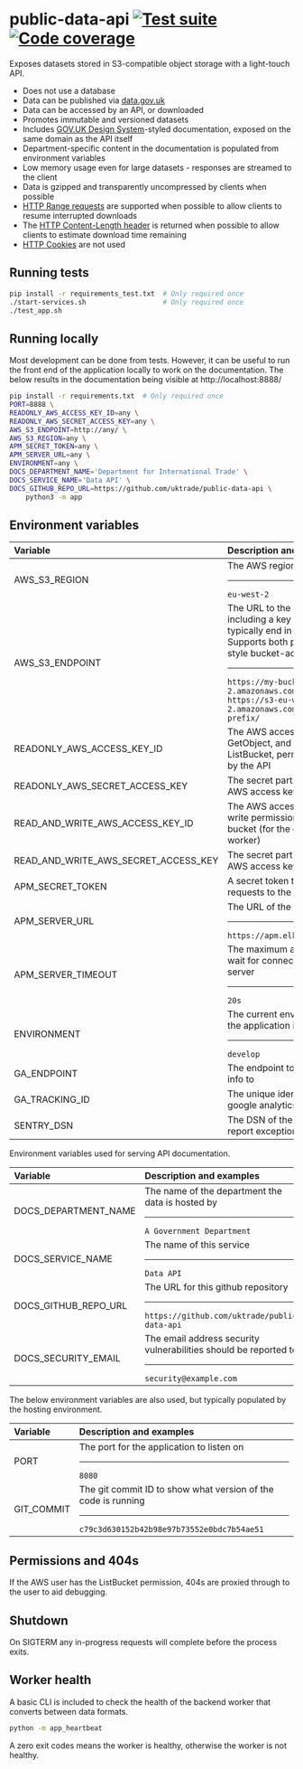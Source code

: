 # public-data-api [![Test suite](https://img.shields.io/github/actions/workflow/status/uktrade/public-data-api/test.yml?label=Test%20suite)](https://github.com/uktrade/public-data-api/actions/workflows/test.yml) [![Code coverage](https://img.shields.io/codecov/c/github/uktrade/public-data-api?label=Code%20coverage)](https://app.codecov.io/gh/uktrade/public-data-api)

Exposes datasets stored in S3-compatible object storage with a light-touch API.

- Does not use a database
- Data can be published via [data.gov.uk](https://data.gov.uk/)
- Data can be accessed by an API, or downloaded
- Promotes immutable and versioned datasets
- Includes [GOV.UK Design System](https://design-system.service.gov.uk/)-styled documentation, exposed on the same domain as the API itself
- Department-specific content in the documentation is populated from environment variables
- Low memory usage even for large datasets - responses are streamed to the client
- Data is gzipped and transparently uncompressed by clients when possible
- [HTTP Range requests](https://developer.mozilla.org/en-US/docs/Web/HTTP/Range_requests) are supported when possible to allow clients to resume interrupted downloads
- The [HTTP Content-Length header](https://developer.mozilla.org/en-US/docs/Web/HTTP/Headers/Content-Length) is returned when possible to allow clients to estimate download time remaining
- [HTTP Cookies](https://developer.mozilla.org/en-US/docs/Web/HTTP/Cookies) are not used


## Running tests

```bash
pip install -r requirements_test.txt  # Only required once
./start-services.sh                   # Only required once
./test_app.sh
```


## Running locally

Most development can be done from tests. However, it can be useful to run the front end of the application locally to work on the documentation. The below results in the documentation being visible at http://localhost:8888/

```bash
pip install -r requirements.txt  # Only required once
PORT=8888 \
READONLY_AWS_ACCESS_KEY_ID=any \
READONLY_AWS_SECRET_ACCESS_KEY=any \
AWS_S3_ENDPOINT=http://any/ \
AWS_S3_REGION=any \
APM_SECRET_TOKEN=any \
APM_SERVER_URL=any \
ENVIRONMENT=any \
DOCS_DEPARTMENT_NAME='Department for International Trade' \
DOCS_SERVICE_NAME='Data API' \
DOCS_GITHUB_REPO_URL=https://github.com/uktrade/public-data-api \
    python3 -m app
```


## Environment variables

| Variable                | Description and examples |
| :--                     | :--                      |
| AWS_S3_REGION         | The AWS region of the S3 bucket<hr>`eu-west-2` |
| AWS_S3_ENDPOINT | The URL to the bucket, optionally including a key prefix, and will typically end in a slash.<br>Supports both path and domain-style bucket-access.<hr>`https://my-bucket.s3-eu-west-2.amazonaws.com/key-prefix/`<br>`https://s3-eu-west-2.amazonaws.com/my-bucket/key-prefix/` |
| READONLY_AWS_ACCESS_KEY_ID     | The AWS access key ID that has GetObject, and optionally ListBucket, permissions - used by the API |
| READONLY_AWS_SECRET_ACCESS_KEY | The secret part of the readonly AWS access key |
| READ_AND_WRITE_AWS_ACCESS_KEY_ID     | The AWS access key ID that has write permissions on the S3 bucket (for the csv-generating worker) |
| READ_AND_WRITE_AWS_SECRET_ACCESS_KEY | The secret part of the read+write AWS access key |
| APM_SECRET_TOKEN      | A secret token to authorize requests to the APM Server. |
| APM_SERVER_URL        | The URL of the APM server<hr>`https://apm.elk.uktrade.digital`|
| APM_SERVER_TIMEOUT    | The maximum amount of time to wait for connections to the APM server<hr>`20s`|
| ENVIRONMENT           | The current environment where the application is running<hr>`develop` |
| GA_ENDPOINT           | The endpoint to send analytics info to |
| GA_TRACKING_ID        | The unique identifier for the google analytics property |
| SENTRY_DSN            | The DSN of the Sentry server to report exceptions to |

Environment variables used for serving API documentation.

| Variable                  | Description and examples |
| :--                       | :--                      |
| DOCS_DEPARTMENT_NAME    | The name of the department the data is hosted by<hr>`A Government Department` |
| DOCS_SERVICE_NAME       | The name of this service<hr>`Data API` |
| DOCS_GITHUB_REPO_URL    | The URL for this github repository<hr>`https://github.com/uktrade/public-data-api` |
| DOCS_SECURITY_EMAIL     | The email address security vulnerabilities should be reported to<hr>`security@example.com`|

The below environment variables are also used, but typically populated by the hosting environment.

| Variable        | Description and examples |
| :--             | :--                      |
| PORT          | The port for the application to listen on<hr>`8080`|
| GIT_COMMIT    | The git commit ID to show what version of the code is running<hr>`c79c3d630152b42b98e97b73552e0bdc7b54ae51` |


## Permissions and 404s

If the AWS user has the ListBucket permission, 404s are proxied through to the user to aid debugging.


## Shutdown

On SIGTERM any in-progress requests will complete before the process exits.


## Worker health

A basic CLI is included to check the health of the backend worker that converts between data formats.

```bash
python -m app_heartbeat
```

A zero exit codes means the worker is healthy, otherwise the worker is not healthy.
